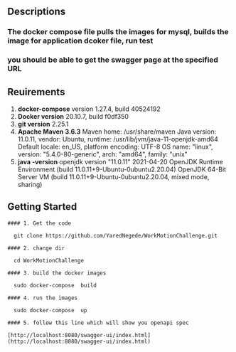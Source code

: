 ## Descriptions

### The docker compose file pulls the images for mysql, builds the image for application dcoker file, run test
### you should be able to get the swagger page at the specified URL

## Reuirements
1. **docker-compose** version 1.27.4, build 40524192
2. **Docker version** 20.10.7, build f0df350
3. **git version** 2.25.1
4. **Apache Maven 3.6.3**
    Maven home: /usr/share/maven
    Java version: 11.0.11, vendor: Ubuntu, runtime: /usr/lib/jvm/java-11-openjdk-amd64
    Default locale: en_US, platform encoding: UTF-8
    OS name: "linux", version: "5.4.0-80-generic", arch: "amd64", family: "unix"
5. **java -version**
    openjdk version "11.0.11" 2021-04-20
    OpenJDK Runtime Environment (build 11.0.11+9-Ubuntu-0ubuntu2.20.04)
    OpenJDK 64-Bit Server VM (build 11.0.11+9-Ubuntu-0ubuntu2.20.04, mixed mode, sharing)



## Getting Started

    #### 1. Get the code

      git clone https://github.com/YaredNegede/WorkMotionChallenge.git

    #### 2. change dir  

      cd WorkMotionChallenge

    #### 3. build the docker images  

      sudo docker-compose  build

    #### 4. run the images  

      sudo docker-compose  up

    #### 5. follow this line which will show you openapi spec

    [http://localhost:8080/swagger-ui/index.html](http://localhost:8080/swagger-ui/index.html)
